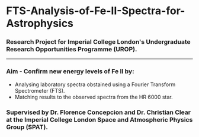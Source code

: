 # FTS-Analysis-of-Fe-II-Spectra-for-Astrophysics
### Research Project for Imperial College London's Undergraduate Research Opportunities Programme (UROP).
--------------------------------------------------------------------------------------------------
### Aim - Confirm new energy levels of Fe II by:
- Analysing laboratory spectra obstained using a Fourier Transform Spectrometer (FTS).
- Matching results to the observed spectra from the HR 6000 star.

### Supervised by Dr. Florence Concepcion and Dr. Christian Clear at the Imperial College London Space and Atmospheric Physics Group (SPAT).
